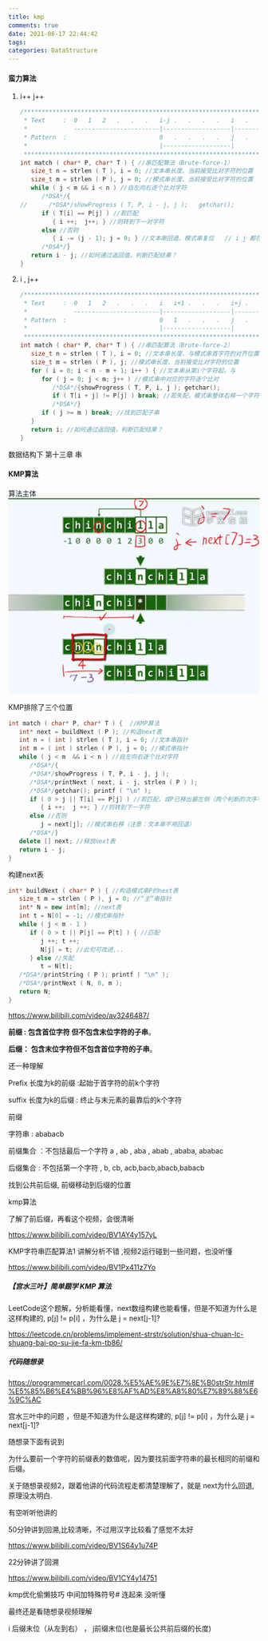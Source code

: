 ```yaml
---
title: kmp
comments: true
date: 2021-06-17 22:44:42
tags:
categories: DataStructure
---
```




#### 蛮力算法

1. i++  j++

   ```c++
   /******************************************************************************************
    * Text     :  0   1   2   .   .   .   i-j .   .   .   .   i   .   .   n-1
    *             ------------------------|-------------------|------------
    * Pattern  :                          0   .   .   .   .   j   .   .
    *                                     |-------------------|
    ******************************************************************************************/
   int match ( char* P, char* T ) { //串匹配算法（Brute-force-1）
      size_t n = strlen ( T ), i = 0; //文本串长度、当前接受比对字符的位置
      size_t m = strlen ( P ), j = 0; //模式串长度、当前接受比对字符的位置
      while ( j < m && i < n ) //自左向右逐个比对字符
         /*DSA*/{
   //      /*DSA*/showProgress ( T, P, i - j, j );   getchar();
         if ( T[i] == P[j] ) //若匹配
            { i ++;  j++; } //则转到下一对字符
         else //否则
            { i -= (j - 1); j = 0; } //文本串回退、模式串复位   // i j 都在往右走， i -= (j - 1) 相当于i在初始位置 又往右走了一步
         /*DSA*/}
      return i - j; //如何通过返回值，判断匹配结果？
   }
   ```

2. i , j++

   ```c++
   /******************************************************************************************
    * Text     :  0   1   2   .   .   .   i   i+1 .   .   .   i+j .   .   n-1
    *             ------------------------|-------------------|------------
    * Pattern  :                          0   1   .   .   .   j   .   .
    *                                     |-------------------|
    ******************************************************************************************/
   int match ( char* P, char* T ) { //串匹配算法（Brute-force-2）
      size_t n = strlen ( T ), i = 0; //文本串长度、与模式串首字符的对齐位置
      size_t m = strlen ( P ), j; //模式串长度、当前接受比对字符的位置
      for ( i = 0; i < n - m + 1; i++ ) { //文本串从第i个字符起，与
         for ( j = 0; j < m; j++ ) //模式串中对应的字符逐个比对
            /*DSA*/{showProgress ( T, P, i, j ); getchar();
            if ( T[i + j] != P[j] ) break; //若失配，模式串整体右移一个字符，再做一轮比对
            /*DSA*/}
         if ( j >= m ) break; //找到匹配子串
      }
      return i; //如何通过返回值，判断匹配结果？
   }
   ```



数据结构下 第十三章 串

#### KMP算法 



算法主体![2021-06-17_21-27-43_kmp](kmp/2021-06-17_21-27-43_kmp.png)

KMP排除了三个位置





```c++
int match ( char* P, char* T ) {  //KMP算法
   int* next = buildNext ( P ); //构造next表
   int n = ( int ) strlen ( T ), i = 0; //文本串指针
   int m = ( int ) strlen ( P ), j = 0; //模式串指针
   while ( j < m  && i < n ) //自左向右逐个比对字符
      /*DSA*/{
      /*DSA*/showProgress ( T, P, i - j, j );
      /*DSA*/printNext ( next, i - j, strlen ( P ) );
      /*DSA*/getchar(); printf ( "\n" );
      if ( 0 > j || T[i] == P[j] ) //若匹配，或P已移出最左侧（两个判断的次序不可交换）
         { i ++;  j ++; } //则转到下一字符
      else //否则
         j = next[j]; //模式串右移（注意：文本串不用回退）
      /*DSA*/}
   delete [] next; //释放next表
   return i - j;
}
```

构建next表



```c++
int* buildNext ( char* P ) { //构造模式串P的next表
   size_t m = strlen ( P ), j = 0; //“主”串指针
   int* N = new int[m]; //next表
   int t = N[0] = -1; //模式串指针
   while ( j < m - 1 )
      if ( 0 > t || P[j] == P[t] ) { //匹配
         j ++; t ++;
         N[j] = t; //此句可改进...
      } else //失配
         t = N[t];
   /*DSA*/printString ( P ); printf ( "\n" );
   /*DSA*/printNext ( N, 0, m );
   return N;
}
```



https://www.bilibili.com/video/av3246487/





**前缀 :  包含首位字符 但不包含末位字符的子串**。

**后缀： 包含末位字符但不包含首位字符的子串**。



还一种理解 



Prefix 长度为k的前缀  :起始于首字符的前k个字符

suffix 长度为k的后缀 : 终止与末元素的最靠后的k个字符



前缀

字符串 :  ababacb

前缀集合 ：不包括最后一个字符  a , ab , aba , abab , ababa, ababac

后缀集合 : 不包括第一个字符 , b, cb, acb,bacb,abacb,babacb



找到公共前后缀, 前缀移动到后缀的位置



 kmp算法

了解了前后缀，再看这个视频，会很清晰

https://www.bilibili.com/video/BV1AY4y157yL



KMP字符串匹配算法1 讲解分析不错 ,视频2运行碰到一些问题，也没听懂

https://www.bilibili.com/video/BV1Px411z7Yo



##### 【宫水三叶】简单题学 KMP 算法

LeetCode这个题解，分析能看懂，next数组构建也能看懂，但是不知道为什么是这样构建的, p[j] != p[i] ，为什么是 j = next[j-1]?

https://leetcode.cn/problems/implement-strstr/solution/shua-chuan-lc-shuang-bai-po-su-jie-fa-km-tb86/



##### 代码随想录

https://programmercarl.com/0028.%E5%AE%9E%E7%8E%B0strStr.html#%E5%85%B6%E4%BB%96%E8%AF%AD%E8%A8%80%E7%89%88%E6%9C%AC

宫水三叶中的问题 ，但是不知道为什么是这样构建的, p[j] != p[i] ，为什么是 j = next[j-1]?

随想录下面有说到

为什么要前一个字符的前缀表的数值呢，因为要找前面字符串的最长相同的前缀和后缀。



关于随想录视频2，跟着他讲的代码流程走都清楚理解了，就是 next为什么回退, 原理没太明白.



有空听听他讲的



50分钟讲到回溯,比较清晰，不过用汉字比较看了感觉不太好

https://www.bilibili.com/video/BV1S64y1u74P



22分钟讲了回溯

https://www.bilibili.com/video/BV1CY4y14751

kmp优化偷懒技巧  中间加特殊符号# 连起来 没听懂



最终还是看随想录视频理解

i 后缀末位（从左到右） ， j前缀末位(也是最长公共前后缀的长度)

